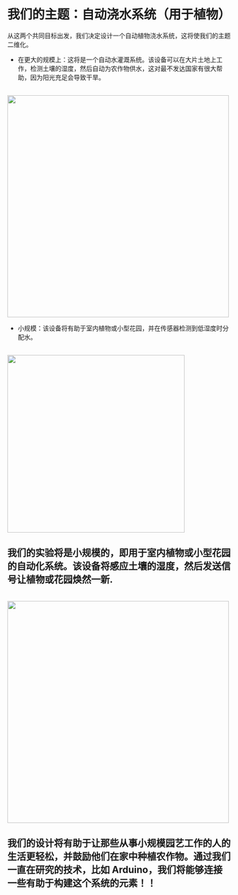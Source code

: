 # 我们的主题：自动浇水系统（用于植物）
从这两个共同目标出发，我们决定设计一个自动植物浇水系统，这将使我们的主题二维化。
- 在更大的规模上：这将是一个自动水灌溉系统。该设备可以在大片土地上工作，检测土壤的湿度，然后自动为农作物供水，这对最不发达国家有很大帮助，因为阳光充足会导致干旱。

<br>
 <img style="float: center;" width=500 src="IMAGE/wateringsystem.jpeg">


- 小规模：该设备将有助于室内植物或小型花园，并在传感器检测到低湿度时分配水。

<br>
 <img style="float: center;" width=400 src="IMAGE/sprinkler.webp">
 

## 我们的实验将是小规模的，即用于室内植物或小型花园的自动化系统。该设备将感应土壤的湿度，然后发送信号让植物或花园焕然一新.  

<br>
 <img style="float: center;" width=500 src="IMAGE/topic.jpg">


## 我们的设计将有助于让那些从事小规模园艺工作的人的生活更轻松，并鼓励他们在家中种植农作物。通过我们一直在研究的技术，比如 Arduino，我们将能够连接一些有助于构建这个系统的元素！！

